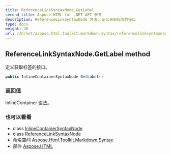 ```yaml
---
title: ReferenceLinkSyntaxNode.GetLabel
second_title: Aspose.HTML for .NET API 参考
description: ReferenceLinkSyntaxNode 方法. 定义获取标签的接口
type: docs
weight: 30
url: /zh/net/aspose.html.toolkit.markdown.syntax/referencelinksyntaxnode/getlabel/
---
```

## ReferenceLinkSyntaxNode.GetLabel method

定义获取标签的接口。

```csharp
public InlineContainerSyntaxNode GetLabel()
```

### 返回值

InlineContainer 语法。

### 也可以看看

* class [InlineContainerSyntaxNode](../../inlinecontainersyntaxnode/)
* class [ReferenceLinkSyntaxNode](../)
* 命名空间 [Aspose.Html.Toolkit.Markdown.Syntax](../../referencelinksyntaxnode/)
* 部件 [Aspose.HTML](../../../)


